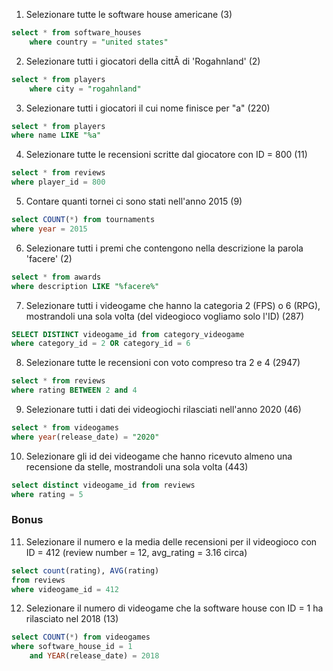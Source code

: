 1.  Selezionare tutte le software house americane (3)
```sql 
select * from software_houses
    where country = "united states"
```

2. Selezionare tutti i giocatori della cittÃ di 'Rogahnland' (2)
```sql
select * from players
    where city = "rogahnland"
```

3. Selezionare tutti i giocatori il cui nome finisce per "a" (220)
```sql 
select * from players
where name LIKE "%a"
```

4.  Selezionare tutte le recensioni scritte dal giocatore con ID = 800 (11)
```sql
select * from reviews
where player_id = 800
```

5. Contare quanti tornei ci sono stati nell'anno 2015 (9)
```sql
select COUNT(*) from tournaments
where year = 2015
```

6. Selezionare tutti i premi che contengono nella descrizione la parola 'facere' (2)
```sql
select * from awards
where description LIKE "%facere%"
```

7. Selezionare tutti i videogame che hanno la categoria 2 (FPS) o 6 (RPG), mostrandoli una sola volta (del videogioco vogliamo solo l'ID) (287)
```sql
SELECT DISTINCT videogame_id from category_videogame
where category_id = 2 OR category_id = 6
```

8. Selezionare tutte le recensioni con voto compreso tra 2 e 4 (2947)
```sql
select * from reviews
where rating BETWEEN 2 and 4
```

9. Selezionare tutti i dati dei videogiochi rilasciati nell'anno 2020 (46)
```sql
select * from videogames
where year(release_date) = "2020" 
```

10. Selezionare gli id dei videogame che hanno ricevuto almeno una recensione da stelle, mostrandoli una sola volta (443)
```sql
select distinct videogame_id from reviews
where rating = 5
```

### Bonus

11. Selezionare il numero e la media delle recensioni per il videogioco con ID = 412 (review number = 12, avg_rating = 3.16 circa)
```sql
select count(rating), AVG(rating)
from reviews
where videogame_id = 412
```

12. Selezionare il numero di videogame che la software house con ID = 1 ha rilasciato nel 2018 (13)
```sql
select COUNT(*) from videogames
where software_house_id = 1 
	and YEAR(release_date) = 2018
```